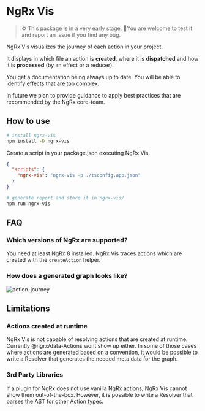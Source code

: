 # NgRx Vis

> ⚙️ This package is in a very early stage.
> 🐛You are welcome to test it and report an issue if you find any bug.

NgRx Vis visualizes the journey of each action in your project.

It displays in which file an action is **created**, where it is
**dispatched** and how it is **processed** (by an effect or a reducer).

You get a documentation being always up to date.
You will be able to identify effects that are too complex.

In future we plan to provide guidance to apply best practices that are
recommended by the NgRx core-team.

## How to use

```bash
# install ngrx-vis
npm install -D ngrx-vis
```

Create a script in your package.json executing NgRx Vis.

```json
{
  "scripts": {
    "ngrx-vis": "ngrx-vis -p ./tsconfig.app.json"
  }
}
```

```bash
# generate report and store it in ngrx-vis/
npm run ngrx-vis
```

## FAQ

### Which versions of NgRx are supported?

You need at least NgRx 8 installed. NgRx Vis traces actions which are created
with the `createAction` helper.

### How does a generated graph looks like?

![action-journey](https://github.com/co-IT/ngrx-vis/blob/master/assets/graphs.png?raw=true)

## Limitations

### Actions created at runtime

NgRx Vis is not capable of resolving actions that are created at runtime.
Currently @ngrx/data-Actions wont show up either.
In some of those cases where actions are generated based on a convention,
it would be possible to write a Resolver that generates the needed meta data
for the graph.

### 3rd Party Libraries

If a plugin for NgRx does not use vanilla NgRx actions, NgRx Vis cannot show
them out-of-the-box.
However, it is possible to write a Resolver that parses the AST for other
Action types.
